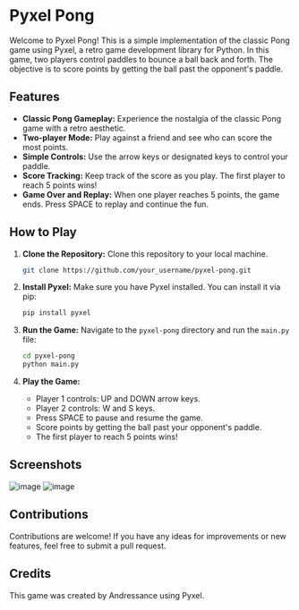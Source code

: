 # Pyxel Pong

Welcome to Pyxel Pong! This is a simple implementation of the classic Pong game using Pyxel, a retro game development library for Python. In this game, two players control paddles to bounce a ball back and forth. The objective is to score points by getting the ball past the opponent's paddle.

## Features

- **Classic Pong Gameplay:** Experience the nostalgia of the classic Pong game with a retro aesthetic.
- **Two-player Mode:** Play against a friend and see who can score the most points.
- **Simple Controls:** Use the arrow keys or designated keys to control your paddle.
- **Score Tracking:** Keep track of the score as you play. The first player to reach 5 points wins!
- **Game Over and Replay:** When one player reaches 5 points, the game ends. Press SPACE to replay and continue the fun.

## How to Play

1. **Clone the Repository:** Clone this repository to your local machine.
   ```bash
   git clone https://github.com/your_username/pyxel-pong.git
   ```

2. **Install Pyxel:** Make sure you have Pyxel installed. You can install it via pip:
   ```bash
   pip install pyxel
   ```

3. **Run the Game:** Navigate to the `pyxel-pong` directory and run the `main.py` file:
   ```bash
   cd pyxel-pong
   python main.py
   ```

4. **Play the Game:**
   - Player 1 controls: UP and DOWN arrow keys.
   - Player 2 controls: W and S keys.
   - Press SPACE to pause and resume the game.
   - Score points by getting the ball past your opponent's paddle.
   - The first player to reach 5 points wins!

## Screenshots

![image](https://github.com/Andressance/Pyxel-Arcade-Collection/assets/112200070/81ab11d4-a8a0-49c7-9132-62cf14bf0f74)
![image](https://github.com/Andressance/Pyxel-Arcade-Collection/assets/112200070/6e54026b-8a56-4828-891a-6abeeb89efea)


## Contributions

Contributions are welcome! If you have any ideas for improvements or new features, feel free to submit a pull request.

## Credits

This game was created by Andressance using Pyxel.
